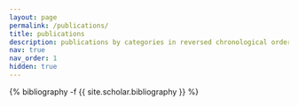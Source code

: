 ```yaml
---
layout: page
permalink: /publications/
title: publications
description: publications by categories in reversed chronological order. generated by jekyll-scholar.
nav: true
nav_order: 1
hidden: true
---
```


<!-- _pages/publications.md -->
<div class="publications">

{% bibliography -f {{ site.scholar.bibliography }} %}

</div>
